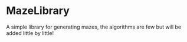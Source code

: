 # MazeLibrary

A simple library for generating mazes, the algorithms are few but will be added little by little!

